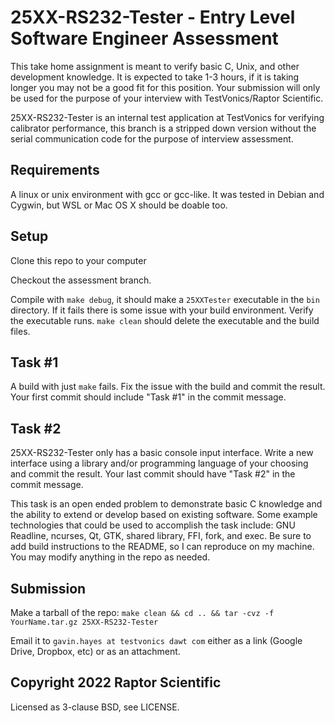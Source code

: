 # 25XX-RS232-Tester - Entry Level Software Engineer Assessment

This take home assignment is meant to verify basic C, Unix, and other development knowledge. It is expected to take 1-3 hours, if it is taking longer you may not be a good fit for this position. Your submission will only be used for the purpose of your interview with TestVonics/Raptor Scientific.

25XX-RS232-Tester is an internal test application at TestVonics for verifying calibrator performance, this branch is a stripped down version without the serial communication code for the purpose of interview assessment.

## Requirements

A linux or unix environment with gcc or gcc-like. It was tested in Debian and Cygwin, but WSL or Mac OS X should be doable too.

## Setup
Clone this repo to your computer

Checkout the assessment branch.

Compile with `make debug`, it should make a `25XXTester` executable in the `bin` directory. If it fails there is some issue with your build environment. Verify the executable runs. `make clean` should delete the executable and the build files.

## Task #1

A build with just `make` fails. Fix the issue with the build and commit the result. Your first commit should include "Task #1" in the commit message.

## Task #2

25XX-RS232-Tester only has a basic console input interface. Write a new interface using a library and/or programming language of your choosing and commit the result. Your last commit should have "Task #2" in the commit message.

This task is an open ended problem to demonstrate basic C knowledge and the ability to extend or develop based on existing software. Some example technologies that could be used to accomplish the task include: GNU Readline, ncurses, Qt, GTK, shared library, FFI, fork, and exec. Be sure to add build instructions to the README, so I can reproduce on my machine. You may modify anything in the repo as needed.

## Submission

Make a tarball of the repo: `make clean && cd .. && tar -cvz -f YourName.tar.gz 25XX-RS232-Tester`

Email it to `gavin.hayes at testvonics dawt com` either as a link (Google Drive, Dropbox, etc) or as an attachment.

## Copyright 2022 Raptor Scientific

Licensed as 3-clause BSD, see LICENSE.
